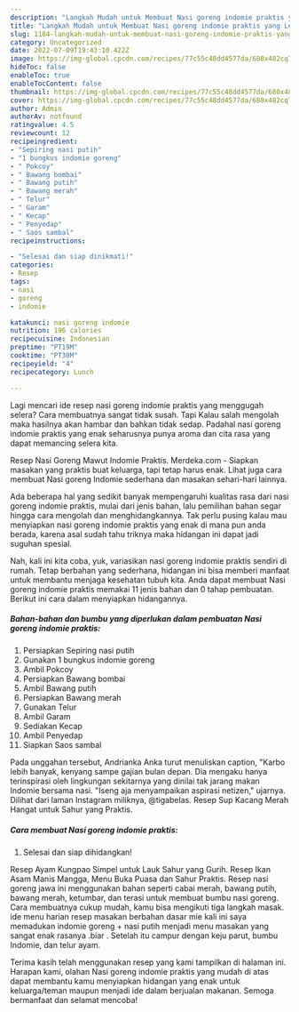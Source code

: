 ```yaml
---
description: "Langkah Mudah untuk Membuat Nasi goreng indomie praktis yang Lezat, Buat Buka Puasa Bisa Manjain Lidah"
title: "Langkah Mudah untuk Membuat Nasi goreng indomie praktis yang Lezat, Buat Buka Puasa Bisa Manjain Lidah"
slug: 1184-langkah-mudah-untuk-membuat-nasi-goreng-indomie-praktis-yang-lezat-buat-buka-puasa-bisa-manjain-lidah
category: Uncategorized
date: 2022-07-09T19:43:10.422Z
image: https://img-global.cpcdn.com/recipes/77c55c48dd4577da/680x482cq70/nasi-goreng-indomie-praktis-foto-resep-utama.jpg
hideToc: false
enableToc: true
enableTocContent: false
thumbnail: https://img-global.cpcdn.com/recipes/77c55c48dd4577da/680x482cq70/nasi-goreng-indomie-praktis-foto-resep-utama.jpg
cover: https://img-global.cpcdn.com/recipes/77c55c48dd4577da/680x482cq70/nasi-goreng-indomie-praktis-foto-resep-utama.jpg
author: Admin
authorAv: notfound
ratingvalue: 4.5
reviewcount: 12
recipeingredient:
- "Sepiring nasi putih"
- "1 bungkus indomie goreng"
- " Pokcoy"
- " Bawang bombai"
- " Bawang putih"
- " Bawang merah"
- " Telur"
- " Garam"
- " Kecap"
- " Penyedap"
- " Saos sambal"
recipeinstructions:

- "Selesai dan siap dinikmati!"
categories:
- Resep
tags:
- nasi
- goreng
- indomie

katakunci: nasi goreng indomie 
nutrition: 196 calories
recipecuisine: Indonesian
preptime: "PT19M"
cooktime: "PT30M"
recipeyield: "4"
recipecategory: Lunch

---
```



Lagi mencari ide resep nasi goreng indomie praktis yang menggugah selera? Cara membuatnya sangat tidak susah. Tapi Kalau salah mengolah maka hasilnya akan hambar dan bahkan tidak sedap. Padahal nasi goreng indomie praktis yang enak seharusnya punya aroma dan cita rasa yang dapat memancing selera kita.


Resep Nasi Goreng Mawut Indomie Praktis. Merdeka.com - Siapkan masakan yang praktis buat keluarga, tapi tetap harus enak. Lihat juga cara membuat Nasi goreng Indomie sederhana dan masakan sehari-hari lainnya.

Ada beberapa hal yang sedikit banyak mempengaruhi kualitas rasa dari nasi goreng indomie praktis, mulai dari jenis bahan, lalu pemilihan bahan segar hingga cara mengolah dan menghidangkannya. Tak perlu pusing kalau mau menyiapkan nasi goreng indomie praktis yang enak di mana pun anda berada, karena asal sudah tahu triknya maka hidangan ini dapat jadi suguhan spesial.


Nah, kali ini kita coba, yuk, variasikan nasi goreng indomie praktis sendiri di rumah. Tetap berbahan yang sederhana, hidangan ini bisa memberi manfaat untuk membantu menjaga kesehatan tubuh kita. Anda dapat membuat Nasi goreng indomie praktis memakai 11 jenis bahan dan 0 tahap pembuatan. Berikut ini cara dalam menyiapkan hidangannya.

<!--inarticleads1-->

##### Bahan-bahan dan bumbu yang diperlukan dalam pembuatan Nasi goreng indomie praktis:

1. Persiapkan Sepiring nasi putih
1. Gunakan 1 bungkus indomie goreng
1. Ambil  Pokcoy
1. Persiapkan  Bawang bombai
1. Ambil  Bawang putih
1. Persiapkan  Bawang merah
1. Gunakan  Telur
1. Ambil  Garam
1. Sediakan  Kecap
1. Ambil  Penyedap
1. Siapkan  Saos sambal


Pada unggahan tersebut, Andrianka Anka turut menuliskan caption, &#34;Karbo lebih banyak, kenyang sampe gajian bulan depan. Dia mengaku hanya terinspirasi oleh lingkungan sekitarnya yang dinilai tak jarang makan Indomie bersama nasi. &#34;Iseng aja menyampaikan aspirasi netizen,&#34; ujarnya. Dilihat dari laman Instagram miliknya, @tigabelas. Resep Sup Kacang Merah Hangat untuk Sahur yang Praktis. 

<!--inarticleads2-->

##### Cara membuat Nasi goreng indomie praktis:


1. Selesai dan siap dihidangkan!

Resep Ayam Kungpao Simpel untuk Lauk Sahur yang Gurih. Resep Ikan Asam Manis Mangga, Menu Buka Puasa dan Sahur Praktis. Resep nasi goreng jawa ini menggunakan bahan seperti cabai merah, bawang putih, bawang merah, ketumbar, dan terasi untuk membuat bumbu nasi goreng. Cara membuatnya cukup mudah, kamu bisa mengikuti tiga langkah masak. ide menu harian resep masakan berbahan dasar mie kali ini saya memadukan indomie goreng + nasi putih menjadi menu masakan yang sangat enak rasanya .biar . Setelah itu campur dengan keju parut, bumbu Indomie, dan telur ayam. 

Terima kasih telah menggunakan resep yang kami tampilkan di halaman ini. Harapan kami, olahan Nasi goreng indomie praktis yang mudah di atas dapat membantu kamu menyiapkan hidangan yang enak untuk keluarga/teman maupun menjadi ide dalam berjualan makanan. Semoga bermanfaat dan selamat mencoba!
